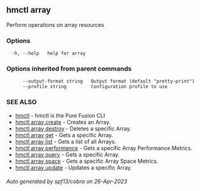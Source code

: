 ## hmctl array

Perform operations on array resources

### Options

```
  -h, --help   help for array
```

### Options inherited from parent commands

```
      --output-format string   Output format (default "pretty-print")
      --profile string         Configuration profile to use
```

### SEE ALSO

* [hmctl](hmctl.md)	 - hmctl is the Pure Fusion CLI
* [hmctl array create](hmctl_array_create.md)	 - Creates an Array.
* [hmctl array destroy](hmctl_array_destroy.md)	 - Deletes a specific Array.
* [hmctl array get](hmctl_array_get.md)	 - Gets a specific Array.
* [hmctl array list](hmctl_array_list.md)	 - Gets a list of all Arrays.
* [hmctl array performance](hmctl_array_performance.md)	 - Gets a specific Array Performance Metrics.
* [hmctl array query](hmctl_array_query.md)	 - Gets a specific Array.
* [hmctl array space](hmctl_array_space.md)	 - Gets a specific Array Space Metrics.
* [hmctl array update](hmctl_array_update.md)	 - Updates a specific Array.

###### Auto generated by spf13/cobra on 26-Apr-2023
